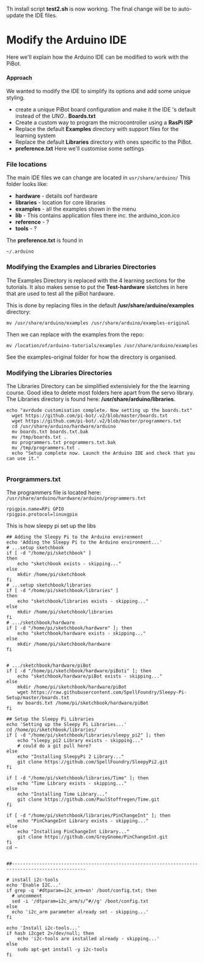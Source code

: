 Th install script **test2.sh** is now working. The final change will be to auto-update the IDE files.

# Modify the Arduino IDE 
Here we'll explain how the Arduino IDE can be modified to work with the PiBot.
#### Approach 
We wanted to modify the IDE to simplify its options and add some unique styling.
- create a unique PiBot board configuration and make it the IDE 's default instead of the *UNO*.. **Boards.txt**
- Create a custom way to program the microcontroller using a **RasPi ISP**
- Replace the default **Examples** directory with support files for the learning system
- Replace the default **Libraries** directory with ones specific to the PiBot.
- **preference.txt** Here we'll customise some settings 

### File locations

The main IDE files we can change are located in `usr/share/arduino/` This folder looks like:

- **hardware** - details oof hardware
- **libraries** - location for core libraries
- **examples** - all the examples shown in the menu
- **lib** - This contains application files there inc. the arduino_icon.ico
- **reference** - ?
- **tools** - ?

The **preference.txt** is found in 
```
~/.arduino
```
### Modifying the Examples and Libraries Directories
The Examples Directory is replaced with the 4 learning sections for the tutorials. It also makes sense to put the **Test-hardware** sketches in here that are used to test all the piBot hardware.

This is done by replacing files in the default **/usr/share/arduino/examples** directory:

```
mv /usr/share/arduino/examples /usr/share/arduino/examples-original
```

Then we can replace with the examples from the repo:

```
mv /location/of/arduino-tutorials/examples /usr/share/arduino/examples
```

See the examples-original folder for how the directory is organised.

### Modifying the Libraries Directories
The Libraries Directory can be simplified  extensiviely for the the learning course.
Good idea to delete most folders here apart from the servo library. 
The Libraries directory is found here: **/usr/share/arduino/libraries**. 

```
echo "avrdude customisation complete. Now setting up the boards.txt"
  wget https://github.com/pi-bot/.v2/blob/master/boards.txt
  wget https://github.com/pi-bot/.v2/blob/master/programmers.txt
  cd /usr/share/arduino/hardware/arduino
  mv boards.txt boards.txt.bak
  mv /tmp/boards.txt .
  mv programmers.txt programmers.txt.bak
  mv /tmp/programmers.txt .
  echo "Setup complete now. Launch the Arduino IDE and check that you can use it."
  
  ```
  
  ### Prorgrammers.txt
  
 The programmers file is located here: `/usr/share/arduino/hardware/arduino/programmers.txt`
 
 ```
rpigpio.name=RPi GPIO
rpigpio.protocol=linuxgpio
```


This is how sleepy pi set up the libs

```
## Adding the Sleepy Pi to the Arduino environment
echo 'Adding the Sleepy Pi to the Arduino environment...'
# ...setup sketchbook
if [ -d "/home/pi/sketchbook" ]
then
    echo "sketchbook exists - skipping..."
else
    mkdir /home/pi/sketchbook
fi
# ...setup sketchbook/libraries
if [ -d "/home/pi/sketchbook/libraries" ]
then
    echo "sketchbook/libraries exists - skipping..."
else
    mkdir /home/pi/sketchbook/libraries
fi
# .../sketchbook/hardware
if [ -d "/home/pi/sketchbook/hardware" ]; then
    echo "sketchbook/hardware exists - skipping..."
else
    mkdir /home/pi/sketchbook/hardware 
fi


# .../sketchbook/hardware/piBot
if [ -d "/home/pi/sketchbook/hardware/piBoti" ]; then
    echo "sketchbook/hardware/piBot exists - skipping..."
else
    mkdir /home/pi/sketchbook/hardware/piBot
    wget https://raw.githubusercontent.com/SpellFoundry/Sleepy-Pi-Setup/master/boards.txt
    mv boards.txt /home/pi/sketchbook/hardware/piBot
fi

## Setup the Sleepy Pi Libraries
echo 'Setting up the Sleepy Pi Libraries...'
cd /home/pi/sketchbook/libraries/
if [ -d "/home/pi/sketchbook/libraries/sleepy_pi2" ]; then
    echo "sleepy_pi2 Library exists - skipping..."
    # could do a git pull here?
else
    echo "Installing SleepyPi 2 Library..."
    git clone https://github.com/SpellFoundry/SleepyPi2.git
fi

if [ -d "/home/pi/sketchbook/libraries/Time" ]; then
    echo "Time Library exists - skipping..."
else
    echo "Installing Time Library..."
    git clone https://github.com/PaulStoffregen/Time.git
fi

if [ -d "/home/pi/sketchbook/libraries/PinChangeInt" ]; then
    echo "PinChangeInt Library exists - skipping..."
else
    echo "Installing PinChangeInt Library..."
    git clone https://github.com/GreyGnome/PinChangeInt.git
fi
cd ~


##-------------------------------------------------------------------------------------------------

# install i2c-tools
echo 'Enable I2C...'
if grep -q '#dtparam=i2c_arm=on' /boot/config.txt; then
  # uncomment
  sed -i '/dtparam=i2c_arm/s/^#//g' /boot/config.txt
else
  echo 'i2c_arm parameter already set - skipping...'
fi

echo 'Install i2c-tools...'
if hash i2cget 2>/dev/null; then
    echo 'i2c-tools are installed already - skipping...'
else
    sudo apt-get install -y i2c-tools
fi
```
